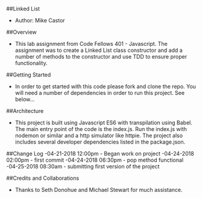 ##Linked List
- Author: Mike Castor

##Overview
- This lab assignment from Code Fellows 401 - Javascript.  The assignment was to create a Linked List class constructor and add a number of methods to the constructor and use TDD to ensure proper functionality.  

##Getting Started
- In order to get started with this code please fork and clone the repo.  You will need a number of dependencies in order to run this project.  See below...

##Architecture
- This project is built using Javascript ES6 with transpilation using Babel.  The main entry point of the code is the index.js.  Run the index.js with nodemon or similar and a http simulator like httpie.  The project also includes several developer dependencies listed in the  package.json.

##Change Log
-04-21-2018 12:00pm - Began work on project
-04-24-2018 02:00pm - first commit 
-04-24-2018 06:30pm - pop method functional
-04-25-2018 08:30am - submitting first version of the project

##Credits and Collaborations
- Thanks to Seth Donohue and Michael Stewart for much assistance.